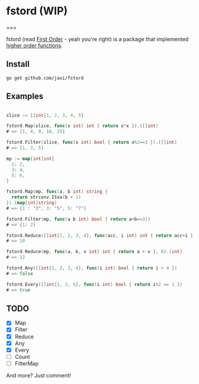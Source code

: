 # fstord (WIP)
===

fstord (read [First Order](https://en.wikipedia.org/wiki/First_Order_(Star_Wars)) - yeah you're right) is a package that implemented [higher order functions](https://en.wikipedia.org/wiki/Higher-order_function).

## Install

`go get github.com/jaxi/fstord`

## Examples

```go

slice := []int{1, 2, 3, 4, 5}

fstord.Map(slice, func(x int) int { return x*x }).([]int)
# => [1, 4, 9, 16, 25]

fstord.Filter(slice, func(x int) bool { return x%2==1 }).([]int)
# => [1, 3, 5]

mp := map[int]int{
  1: 2,
  3: 4,
  5: 6,
}

fstord.Map(mp, func(a, b int) string {
  return strconv.Itoa(b + 1)
}).(map[int]string)
# => {1 : "3", 3: "5", 5: "7"}

fstord.Filter(mp, func(a b int) bool { return a+b==3})
# => {1: 2}

fstord.Reduce([]int{1, 2, 3, 4}, func(acc, i int) int { return acc+i }, 0).(int)
# => 10

fstord.Reduce(mp, func(a, k, v int) int { return a + v }, 0).(int)
# => 12

fstord.Any([]int{1, 2, 3, 4}, func(i int) bool { return i > 4 })
# => false

fstord.Every([]int{1, 3, 5}, func(i int) bool { return i%2 == 1 })
# => true
```

## TODO

- [x] Map
- [x] Filter
- [x] Reduce
- [x] Any
- [x] Every
- [ ] Count
- [ ] FilterMap

And more? Just comment!
